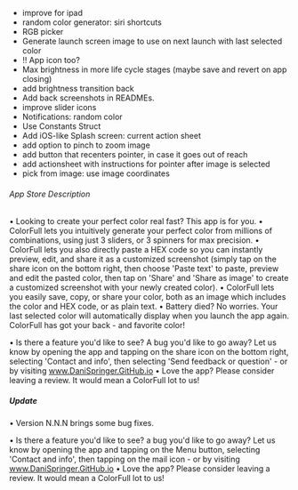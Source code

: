 - improve for ipad
- random color generator: siri shortcuts
- RGB picker
- Generate launch screen image to use on next launch with last selected color
- !! App icon too?
- Max brightness in more life cycle stages (maybe save and revert on app closing)
- add brightness transition back
- Add back screenshots in READMEs.
- improve slider icons
- Notifications: random color
- Use Constants Struct
- Add iOS-like Splash screen: current action sheet
- add option to pinch to zoom image
- add button that recenters pointer, in case it goes out of reach
- add actionsheet with instructions for pointer after image is selected
- pick from image: use image coordinates


###### App Store Description
• Looking to create your perfect color real fast? This app is for you.
• ColorFull lets you intuitively generate your perfect color from millions of combinations, using just 3 sliders, or 3 spinners for max precision.
• ColorFull lets you also directly paste a HEX code so you can instantly preview, edit, and share it as a customized screenshot (simply tap on the share icon on the bottom right, then choose 'Paste text' to paste, preview and edit the pasted color, then tap on 'Share' and 'Share as image' to create a customized screenshot with your newly created color).
• ColorFull lets you easily save, copy, or share your color, both as an image which includes the color and HEX code, or as plain text.
• Battery died? No worries. Your last selected color will automatically display when you launch the app again. ColorFull has got your back - and favorite color!

• Is there a feature you'd like to see? A bug you'd like to go away? Let us know by opening the app and tapping on the share icon on the bottom right, selecting 'Contact and info', then selecting 'Send feedback or question' - or by visiting www.DaniSpringer.GitHub.io
• Love the app? Please consider leaving a review. It would mean a ColorFull lot to us!

##### Update

• Version N.N.N brings some bug fixes.

• Is there a feature you'd like to see? a bug you'd like to go away? Let us know by opening the app and tapping on the Menu button, selecting 'Contact and info', then tapping on the mail icon - or by visiting www.DaniSpringer.GitHub.io
• Love the app? Please consider leaving a review. It would mean a ColorFull lot to us!